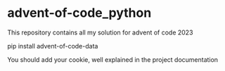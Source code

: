 # advent-of-code_python

This repository contains all my solution for advent of code 2023

pip install advent-of-code-data

You should add your cookie, well explained in the project documentation